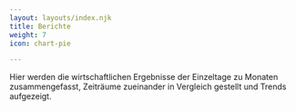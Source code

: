 ```yaml
---
layout: layouts/index.njk
title: Berichte
weight: 7
icon: chart-pie

---
```

Hier werden die wirtschaftlichen Ergebnisse der Einzeltage zu Monaten zusammengefasst, Zeiträume zueinander in Vergleich gestellt und Trends aufgezeigt.

